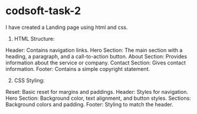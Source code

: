 # codsoft-task-2
I have created a Landing page using html and css.

1. HTML Structure:

Header: Contains navigation links.
Hero Section: The main section with a heading, a paragraph, and a call-to-action button.
About Section: Provides information about the service or company.
Contact Section: Gives contact information.
Footer: Contains a simple copyright statement.

2. CSS Styling:

Reset: Basic reset for margins and paddings.
Header: Styles for navigation.
Hero Section: Background color, text alignment, and button styles.
Sections: Background colors and padding.
Footer: Styling to match the header.
